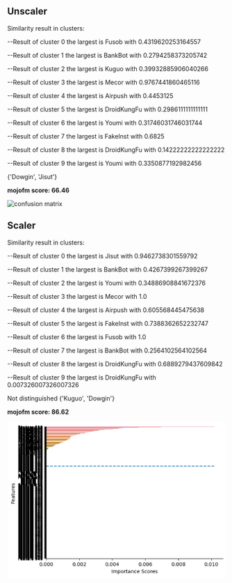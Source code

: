 ## Unscaler

Similarity result in clusters:

--Result of cluster 0 the largest is Fusob with 0.4319620253164557

--Result of cluster 1 the largest is BankBot with 0.2794258373205742

--Result of cluster 2 the largest is Kuguo with 0.39932885906040266

--Result of cluster 3 the largest is Mecor with 0.9767441860465116

--Result of cluster 4 the largest is Airpush with 0.4453125

--Result of cluster 5 the largest is DroidKungFu with 0.2986111111111111

--Result of cluster 6 the largest is Youmi with 0.31746031746031744

--Result of cluster 7 the largest is FakeInst with 0.6825

--Result of cluster 8 the largest is DroidKungFu with 0.14222222222222222

--Result of cluster 9 the largest is Youmi with 0.3350877192982456

{'Dowgin', 'Jisut'}

**mojofm score: 66.46**

![confusion matrix](./cm_unScaled.png)

## Scaler

Similarity result in clusters:

--Result of cluster 0 the largest is Jisut with 0.9462738301559792

--Result of cluster 1 the largest is BankBot with 0.4267399267399267

--Result of cluster 2 the largest is Youmi with 0.34886908841672376

--Result of cluster 3 the largest is Mecor with 1.0

--Result of cluster 4 the largest is Airpush with 0.605568445475638

--Result of cluster 5 the largest is FakeInst with 0.7388362652232747

--Result of cluster 6 the largest is Fusob with 1.0

--Result of cluster 7 the largest is BankBot with 0.2564102564102564

--Result of cluster 8 the largest is DroidKungFu with 0.6889279437609842

--Result of cluster 9 the largest is DroidKungFu with 0.007326007326007326

Not distinguished
{'Kuguo', 'Dowgin'}

**mojofm score: 86.62**

![confusion matrix](./output.png)
